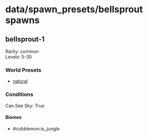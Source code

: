 # data/spawn_presets/bellsprout spawns  
  
## bellsprout-1  
Rarity: common  
Levels: 5-30  
  
### World Presets  
* [natural](/data/spawn_data/natural.md)  
  
### Conditions  
Can See Sky: True  
  
#### Biomes  
  * #cobblemon:is_jungle
  

